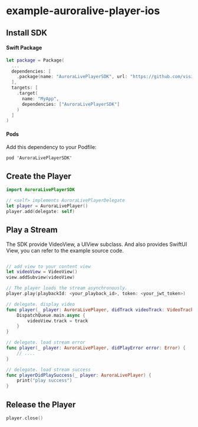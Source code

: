 # example-auroralive-player-ios

## Install SDK

#### Swift Package

```swift
let package = Package(
  ...
  dependencies: [
    .package(name: "AuroraLivePlayerSDK", url: "https://github.com/visionular/auroralive-player-spec.git", .upToNextMajor("1.0.0")),
  ],
  targets: [
    .target(
      name: "MyApp",
      dependencies: ["AuroraLivePlayerSDK"]
    )
  ]
)
```

#### Pods

Add this dependency to your Podfile:

```podspec
pod 'AuroraLivePlayerSDK'
```

## Create the Player

```swift
import AuroraLivePlayerSDK

// <self> implements AuroraLivePlayerDelegate
let player = AuroraLivePlayer()
player.add(delegate: self)

```

## Play a Stream

The SDK provide VideoView, a UIView subclass. And also provides SwiftUI View, you can refer to the example source code.

```swift

// add view to your content view
let videoView = VideoView()
view.addSubview(videoView)

// The player loads the stream asynchronously.
player.play(playbackId: <your_playback_id>, token: <your_jwt_token>)

// delegate. display video 
func player(_ player: AuroraLivePlayer, didTrack videoTrack: VideoTrack) {
    DispatchQueue.main.async {
        videoView.track = track
    }
}

// delegate. load stream error
func player(_ player: AuroraLivePlayer, didPlayError error: Error) {
    // ....
}

// delegate. load stream success
func playerDidPlaySuccess(_ player: AuroraLivePlayer) {
    print("play success")
}

```

## Release the Player

```swift
player.close()
```
